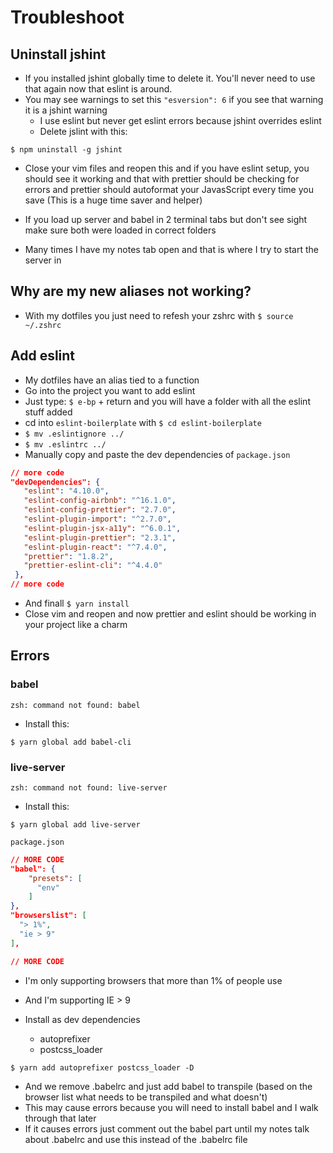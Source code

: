 # Troubleshoot

## Uninstall jshint
* If you installed jshint globally time to delete it. You'll never need to use that again now that eslint is around.
* You may see warnings to set this `"esversion": 6` if you see that warning it is a jshint warning
    - I use eslint but never get eslint errors because jshint overrides eslint
    - Delete jslint with this:

`$ npm uninstall -g jshint`

* Close your vim files and reopen this and if you have eslint setup, you should see it working and that with prettier should be checking for errors and prettier should autoformat your JavasScript every time you save (This is a huge time saver and helper)

* If you load up server and babel in 2 terminal tabs but don't see sight make sure both were loaded in correct folders
* Many times I have my notes tab open and that is where I try to start the server in

## Why are my new aliases not working?
* With my dotfiles you just need to refesh your zshrc with `$ source ~/.zshrc`

## Add eslint
* My dotfiles have an alias tied to a function
* Go into the project you want to add eslint
* Just type: `$ e-bp` + return and you will have a folder with all the eslint stuff added
* cd into `eslint-boilerplate` with `$ cd eslint-boilerplate`
* `$ mv .eslintignore ../`
* `$ mv .eslintrc ../`
* Manually copy and paste the dev dependencies of `package.json`

```json
// more code
"devDependencies": {
   "eslint": "4.10.0",
   "eslint-config-airbnb": "^16.1.0",
   "eslint-config-prettier": "2.7.0",
   "eslint-plugin-import": "^2.7.0",
   "eslint-plugin-jsx-a11y": "^6.0.1",
   "eslint-plugin-prettier": "2.3.1",
   "eslint-plugin-react": "^7.4.0",
   "prettier": "1.8.2",
   "prettier-eslint-cli": "^4.4.0"
 },
// more code
```

* And finall `$ yarn install`
* Close vim and reopen and now prettier and eslint should be working in your project like a charm

## Errors
### babel
`zsh: command not found: babel`

* Install this:

`$ yarn global add babel-cli`

### live-server
`zsh: command not found: live-server`

* Install this:

`$ yarn global add live-server`

`package.json`

```json
// MORE CODE
"babel": {
    "presets": [
      "env"
    ]
},
"browserslist": [
  "> 1%",
  "ie > 9"
],

// MORE CODE
```

* I'm only supporting browsers that more than 1% of people use
* And I'm supporting IE > 9

* Install as dev dependencies
  - autoprefixer
  - postcss_loader

`$ yarn add autoprefixer postcss_loader -D`

* And we remove .babelrc and just add babel to transpile (based on the browser list what needs to be transpiled and what doesn't)
* This may cause errors because you will need to install babel and I walk through that later
* If it causes errors just comment out the babel part until my notes talk about .babelrc and use this instead of the .babelrc file
